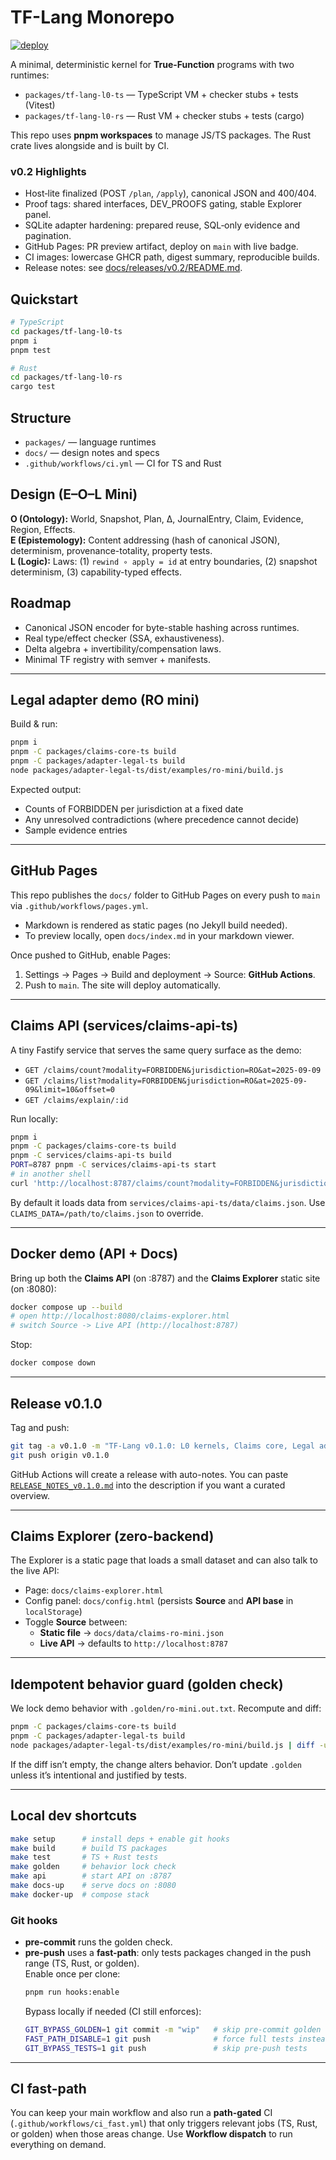 
# TF-Lang Monorepo

[![deploy](https://github.com/LexLattice/tf-lang/actions/workflows/pages.yml/badge.svg?branch=main)](https://LexLattice.github.io/tf-lang/)

A minimal, deterministic kernel for **True-Function** programs with two runtimes:

- `packages/tf-lang-l0-ts` — TypeScript VM + checker stubs + tests (Vitest)
- `packages/tf-lang-l0-rs` — Rust VM + checker stubs + tests (cargo)

This repo uses **pnpm workspaces** to manage JS/TS packages. The Rust crate lives alongside and is built by CI.

### v0.2 Highlights
- Host‑lite finalized (POST `/plan`, `/apply`), canonical JSON and 400/404.
- Proof tags: shared interfaces, DEV_PROOFS gating, stable Explorer panel.
- SQLite adapter hardening: prepared reuse, SQL‑only evidence and pagination.
- GitHub Pages: PR preview artifact, deploy on `main` with live badge.
- CI images: lowercase GHCR path, digest summary, reproducible builds.
- Release notes: see [docs/releases/v0.2/README.md](docs/releases/v0.2/README.md).

## Quickstart

```bash
# TypeScript
cd packages/tf-lang-l0-ts
pnpm i
pnpm test

# Rust
cd packages/tf-lang-l0-rs
cargo test
```

## Structure

- `packages/` — language runtimes
- `docs/` — design notes and specs
- `.github/workflows/ci.yml` — CI for TS and Rust

## Design (E–O–L Mini)

**O (Ontology):** World, Snapshot, Plan, Δ, JournalEntry, Claim, Evidence, Region, Effects.  
**E (Epistemology):** Content addressing (hash of canonical JSON), determinism, provenance-totality, property tests.  
**L (Logic):** Laws: (1) `rewind ∘ apply = id` at entry boundaries, (2) snapshot determinism, (3) capability-typed effects.

## Roadmap

- Canonical JSON encoder for byte-stable hashing across runtimes.
- Real type/effect checker (SSA, exhaustiveness).
- Delta algebra + invertibility/compensation laws.
- Minimal TF registry with semver + manifests.


---

## Legal adapter demo (RO mini)

Build & run:
```bash
pnpm i
pnpm -C packages/claims-core-ts build
pnpm -C packages/adapter-legal-ts build
node packages/adapter-legal-ts/dist/examples/ro-mini/build.js
```

Expected output:
- Counts of FORBIDDEN per jurisdiction at a fixed date
- Any unresolved contradictions (where precedence cannot decide)
- Sample evidence entries

---

## GitHub Pages

This repo publishes the `docs/` folder to GitHub Pages on every push to `main` via `.github/workflows/pages.yml`.
- Markdown is rendered as static pages (no Jekyll build needed).
- To preview locally, open `docs/index.md` in your markdown viewer.

Once pushed to GitHub, enable Pages:
1) Settings -> Pages -> Build and deployment -> Source: **GitHub Actions**.
2) Push to `main`. The site will deploy automatically.


---

## Claims API (services/claims-api-ts)

A tiny Fastify service that serves the same query surface as the demo:
- `GET /claims/count?modality=FORBIDDEN&jurisdiction=RO&at=2025-09-09`
- `GET /claims/list?modality=FORBIDDEN&jurisdiction=RO&at=2025-09-09&limit=10&offset=0`
- `GET /claims/explain/:id`

Run locally:
```bash
pnpm i
pnpm -C packages/claims-core-ts build
pnpm -C services/claims-api-ts build
PORT=8787 pnpm -C services/claims-api-ts start
# in another shell
curl 'http://localhost:8787/claims/count?modality=FORBIDDEN&jurisdiction=RO&at=2025-09-09'
```

By default it loads data from `services/claims-api-ts/data/claims.json`. Use `CLAIMS_DATA=/path/to/claims.json` to override.


---

## Docker demo (API + Docs)

Bring up both the **Claims API** (on :8787) and the **Claims Explorer** static site (on :8080):

```bash
docker compose up --build
# open http://localhost:8080/claims-explorer.html
# switch Source -> Live API (http://localhost:8787)
```

Stop:
```bash
docker compose down
```


---

## Release v0.1.0

Tag and push:
```bash
git tag -a v0.1.0 -m "TF-Lang v0.1.0: L0 kernels, Claims core, Legal adapter, Explorer & API"
git push origin v0.1.0
```

GitHub Actions will create a release with auto-notes. You can paste [`RELEASE_NOTES_v0.1.0.md`](./RELEASE_NOTES_v0.1.0.md) into the description if you want a curated overview.

---

## Claims Explorer (zero-backend)

The Explorer is a static page that loads a small dataset and can also talk to the live API:

- Page: `docs/claims-explorer.html`
- Config panel: `docs/config.html` (persists **Source** and **API base** in `localStorage`)
- Toggle **Source** between:
  - **Static file** → `docs/data/claims-ro-mini.json`
  - **Live API** → defaults to `http://localhost:8787`

---

## Idempotent behavior guard (golden check)

We lock demo behavior with `.golden/ro-mini.out.txt`. Recompute and diff:

```bash
pnpm -C packages/claims-core-ts build
pnpm -C packages/adapter-legal-ts build
node packages/adapter-legal-ts/dist/examples/ro-mini/build.js | diff -u .golden/ro-mini.out.txt -
```

If the diff isn’t empty, the change alters behavior. Don’t update `.golden` unless it’s intentional and justified by tests.

---

## Local dev shortcuts

```bash
make setup      # install deps + enable git hooks
make build      # build TS packages
make test       # TS + Rust tests
make golden     # behavior lock check
make api        # start API on :8787
make docs-up    # serve docs on :8080
make docker-up  # compose stack
```

### Git hooks

- **pre-commit** runs the golden check.
- **pre-push** uses a **fast-path**: only tests packages changed in the push range (TS, Rust, or golden).  
  Enable once per clone:
  ```bash
  pnpm run hooks:enable
  ```
  Bypass locally if needed (CI still enforces):
  ```bash
  GIT_BYPASS_GOLDEN=1 git commit -m "wip"   # skip pre-commit golden
  FAST_PATH_DISABLE=1 git push              # force full tests instead of fast-path
  GIT_BYPASS_TESTS=1 git push               # skip pre-push tests
  ```

---

## CI fast-path

You can keep your main workflow and also run a **path-gated** CI (`.github/workflows/ci_fast.yml`) that only triggers relevant jobs (TS, Rust, or golden) when those areas change. Use **Workflow dispatch** to run everything on demand.
